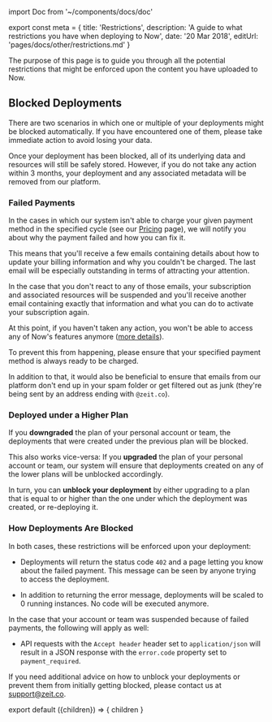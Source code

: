 import Doc from '~/components/docs/doc'

export const meta = {
  title: 'Restrictions',
  description: 'A guide to what restrictions you have when deploying to Now',
  date: '20 Mar 2018',
  editUrl: 'pages/docs/other/restrictions.md'
}

The purpose of this page is to guide you through
all the potential restrictions that might be
enforced upon the content you have uploaded to Now.

## Blocked Deployments

There are two scenarios in which one or multiple
of your deployments might be blocked automatically. If
you have encountered one of them, please take immediate
action to avoid losing your data.

Once your deployment has been blocked, all
of its underlying data and resources
will still be safely stored. However, if you do not
take any action within 3 months, your deployment
and any associated metadata will be removed from our platform.

### Failed Payments

In the cases in which our system isn't able to charge
your given payment method in the specified cycle (see
our [Pricing](/pricing) page), we
will notify you about why the payment
failed and how you can fix it.

This means that you'll receive a few emails containing
details about how to update your billing information
and why you couldn't be charged. The last email
will be especially outstanding in terms of attracting
your attention.

In the case that you don't react to any of those
emails, your subscription and
associated resources will be suspended and you'll
receive another email containing exactly that information
and what you can do to activate
your subscription again.

At this point, if you haven't taken any action, you
won't be able to access any of Now's features
anymore ([more details](#how-deployments-are-blocked)).

To prevent this from happening, please ensure
that your specified payment method is always ready to be
charged.

In addition to that, it would also be beneficial
to ensure that emails from our platform
don't end up in your spam folder or get filtered out
as junk (they're being sent by an address ending with `@zeit.co`).

### Deployed under a Higher Plan

If you **downgraded** the plan of your personal account or
team, the deployments that were created under the previous
plan will be blocked.

This also works vice-versa: If you **upgraded** the plan of
your personal account or team, our system will ensure
that deployments created on any of the lower plans will
be unblocked accordingly.

In turn, you can **unblock your deployment** by either upgrading
to a plan that is equal to or higher than the one under which
the deployment was created, or re-deploying it.

### How Deployments Are Blocked

In both cases, these restrictions will be enforced upon
your deployment:

- Deployments will return the status code `402` and
a page letting you know about the failed payment. This message
can be seen by anyone trying to access the deployment.

- In addition to returning the error message, deployments
will be scaled to 0 running instances. No code will
be executed anymore.

In the case that your account or team was suspended because of
failed payments, the following will apply as well:

- API requests with the `Accept header` header
set to `application/json` will result in a JSON response
with the `error.code` property set to `payment_required`.

If you need additional advice on how to unblock your
deployments or prevent them from initially getting
blocked, please contact us at [support@zeit.co](mailto:support@zeit.co).

export default ({children}) => <Doc meta={meta}>{ children }</Doc>
